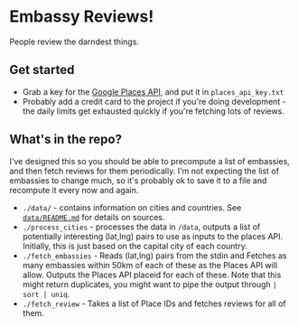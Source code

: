 # Embassy Reviews!

People review the darndest things.

## Get started
- Grab a key for the [Google Places API](https://developers.google.com/places/web-service/), and put it in `places_api_key.txt`
- Probably add a credit card to the project if you're doing development - the daily limits get exhausted quickly if you're fetching lots of reviews.


## What's in the repo?
I've designed this so you should be able to precompute a list of embassies, and then fetch reviews for them periodically. I'm not expecting the list of embassies to change much, so it's probably ok to save it to a file and recompute it every now and again.

- `./data/` - contains information on cities and countries. See [`data/README.md`](data/README.md) for details on sources.
- `./process_cities` - processes the data in `/data`, outputs a list of potentially interesting (lat,lng) pairs to use as inputs to the places API. Initially, this is just based on the capital city of each country.
- `./fetch_embassies` - Reads (lat,lng) pairs from the stdin and Fetches as many embassies within 50km of each of these as the Places API will allow. Outputs the Places API placeid for each of these. Note that this might return duplicates, you might want to pipe the output through `| sort | uniq`.
- `./fetch_review` - Takes a list of Place IDs and fetches reviews for all of them.
